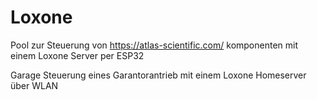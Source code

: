 # Loxone
Pool
zur Steuerung von https://atlas-scientific.com/ komponenten mit einem Loxone Server per ESP32 

Garage
Steuerung eines Garantorantrieb mit einem Loxone Homeserver über WLAN
